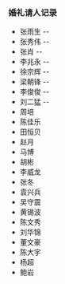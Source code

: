 ### 婚礼请人记录
- 张雨生 --
- 张秀伟 --
- 张肖   --
- 李兆永 --
- 徐宗辉 -- 
- 梁朝锋 --
- 李俊俊 --
- 刘二猛 --
- 周培
- 陈佳乐
- 田恒贝
- 赵月
- 马博
- 胡彬
- 李威龙
- 张冬
- 袁兴兵
- 吴守震
- 黄锡波
- 陈文秀
- 刘华锦
- 董文豪
- 陈大宇
- 杨超
- 鲍岩